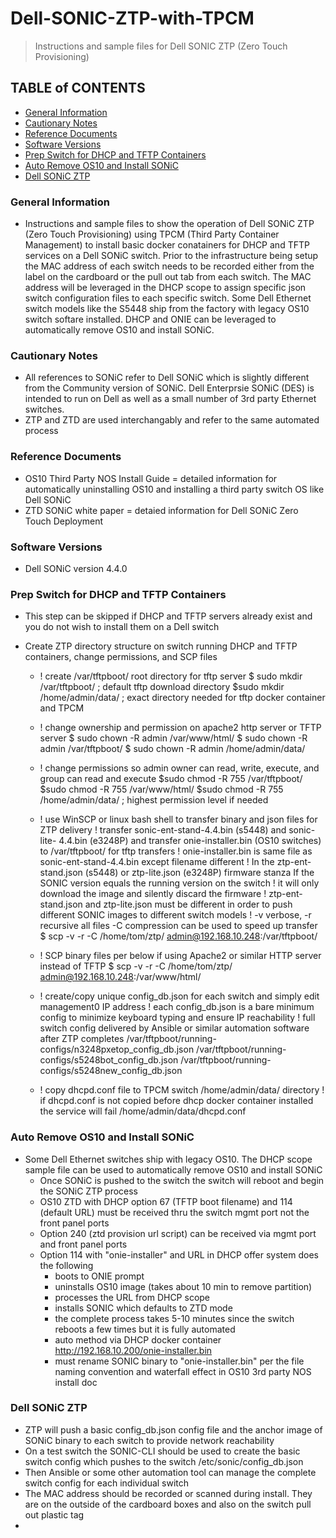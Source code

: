 # Dell-SONIC-ZTP-with-TPCM
> Instructions and sample files for Dell SONIC ZTP (Zero Touch Provisioning)

## TABLE of CONTENTS
- [General Information](#general-information)
- [Cautionary Notes](#cautionary-notes)
- [Reference Documents](#reference-documents)
- [Software Versions](#software-versions)
- [Prep Switch for DHCP and TFTP Containers](#prep-switch-for-dhcp-and-tftp-containers)
- [Auto Remove OS10 and Install SONiC](#auto-remove-os10-and-install-sonic)
- [Dell SONiC ZTP](#dell-sonic-ztp)

### General Information
- Instructions and sample files to show the operation of Dell SONiC ZTP (Zero Touch Provisioning) using TPCM (Third Party Container Management) to install basic docker conatainers for DHCP and TFTP services on a Dell SONiC switch.  Prior to the infrastructure being setup the MAC address of each switch needs to be recorded either from the label on the cardboard or the pull out tab from each switch.  The MAC address will be leveraged in the DHCP scope to assign specific json switch configuration files to each specific switch.  Some Dell Ethernet switch models like the S5448 ship from the factory with legacy OS10 switch softare installed.  DHCP and ONIE can be leveraged to automatically remove OS10 and install SONiC.

### Cautionary Notes
- All references to SONiC refer to Dell SONiC which is slightly different from the Community version of SONiC.  Dell Enterprsie SONiC (DES) is intended to run on Dell as well as a small number of 3rd party Ethernet switches.
- ZTP and ZTD are used interchangably and refer to the same automated process

### Reference Documents
- OS10 Third Party NOS Install Guide = detailed information for automatically uninstalling OS10 and installing a third party switch OS like Dell SONiC
- ZTD SONiC white paper = detaied information for Dell SONiC Zero Touch Deployment

### Software Versions
- Dell SONiC version 4.4.0

### Prep Switch for DHCP and TFTP Containers
- This step can be skipped if DHCP and TFTP servers already exist and you do not wish to install them on a Dell switch

- Create ZTP directory structure on switch running DHCP and TFTP containers, change permissions, and SCP files
  - ! create /var/tftpboot/ root directory for tftp server
    $ sudo mkdir /var/tftpboot/ ; default tftp download directory
    $sudo mkdir /home/admin/data/ ; exact directory needed for tftp docker container and TPCM

  - ! change ownership and permission on apache2 http server or TFTP server
    $ sudo chown -R admin /var/www/html/
    $ sudo chown -R admin /var/tftpboot/
    $ sudo chown -R admin /home/admin/data/

  - ! change permissions so admin owner can read, write, execute, and group can read and execute 
    $sudo chmod -R 755 /var/tftpboot/
    $sudo chmod -R 755 /var/www/html/
    $sudo chmod -R 755 /home/admin/data/ ; highest permission level if needed

  - ! use WinSCP or linux bash shell to transfer binary and json files for ZTP delivery
    ! transfer sonic-ent-stand-4.4.bin (s5448) and sonic-lite- 4.4.bin (e3248P) and transfer onie-installer.bin (OS10 switches) to /var/tftpboot/ for tftp transfers
    ! onie-installer.bin is same file as sonic-ent-stand-4.4.bin except filename different
    ! In the ztp-ent-stand.json (s5448) or ztp-lite.json (e3248P) firmware stanza If the SONIC version equals the running version on the switch
    ! it will only download the image and silently discard the firmware
    ! ztp-ent-stand.json and ztp-lite.json must be different in order to push different SONIC images to different switch models
    ! -v verbose, -r recursive all files -C compression can be used to speed up transfer
    $ scp -v -r -C /home/tom/ztp/ admin@192.168.10.248:/var/tftpboot/

  - ! SCP binary files per below if using Apache2 or similar HTTP server instead of TFTP
    $ scp -v -r -C /home/tom/ztp/ admin@192.168.10.248:/var/www/html/

  - ! create/copy unique config_db.json for each switch and simply edit management0 IP address
    ! each config_db.json is a bare minimum config to minimize keyboard typing and ensure IP reachability
    ! full switch config delivered by Ansible or similar automation software after ZTP completes
    /var/tftpboot/running-configs/n3248pxetop_config_db.json
    /var/tftpboot/running-configs/s5248bot_config_db.json
    /var/tftpboot/running-configs/s5248new_config_db.json

  - ! copy dhcpd.conf file to TPCM switch /home/admin/data/ directory
    ! if dhcpd.conf is not copied before dhcp docker container installed the service will fail
    /home/admin/data/dhcpd.conf

### Auto Remove OS10 and Install SONiC
- Some Dell Ethernet switches ship with legacy OS10. The DHCP scope sample file can be used to automatically remove OS10 and install SONiC
  - Once SONiC is pushed to the switch the switch will reboot and begin the SONiC ZTP process
  - OS10 ZTD with DHCP option 67 (TFTP boot filename) and 114 (default URL) must be received thru the switch mgmt port not the front panel ports
  - Option 240 (ztd provision url script) can be received via mgmt port and front panel ports
  - Option 114  with "onie-installer" and URL in DHCP offer system does the following
    - boots to ONIE prompt
    - uninstalls OS10 image (takes about 10 min to remove partition)
    - processes the URL from DHCP scope
    - installs SONIC which defaults to ZTD mode
    - the complete process takes 5-10 minutes since the switch reboots a few times but it is fully automated
    - auto method via DHCP docker container http://192.168.10.200/onie-installer.bin
    - must rename SONIC binary to "onie-installer.bin" per the file naming convention and waterfall effect in OS10 3rd party NOS install doc

### Dell SONiC ZTP
- ZTP will push a basic config_db.json config file and the anchor image of SONiC binary to each switch to provide network reachability
- On a test switch the SONIC-CLI should be used to create the basic switch config which pushes to the switch /etc/sonic/config_db.json
- Then Ansible or some other automation tool can manage the complete switch config for each individual switch
- The MAC address should be recorded or scanned during install.  They are on the outside of the cardboard boxes and also on the switch pull out plastic tag
- 

